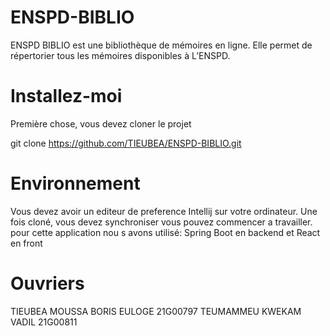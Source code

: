 # ENSPD-BIBLIO
ENSPD BIBLIO est une bibliothèque de mémoires en ligne. Elle permet de répertorier tous les mémoires disponibles à L’ENSPD.
# Installez-moi
Première chose, vous devez cloner le projet

git clone https://github.com/TIEUBEA/ENSPD-BIBLIO.git
# Environnement
Vous devez avoir un editeur de preference Intellij sur votre ordinateur. Une fois cloné, vous devez synchroniser vous pouvez commencer a travailler.
pour cette application nou s avons utilisé: Spring Boot en backend et React en front
# Ouvriers
TIEUBEA MOUSSA BORIS EULOGE 21G00797
TEUMAMMEU KWEKAM VADIL 21G00811
